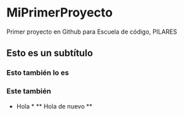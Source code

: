 # MiPrimerProyecto
Primer proyecto en Github para Escuela de código, PILARES

## Esto es un subtítulo
### Esto también lo es
### Este también

* Hola *
** Hola de nuevo **
